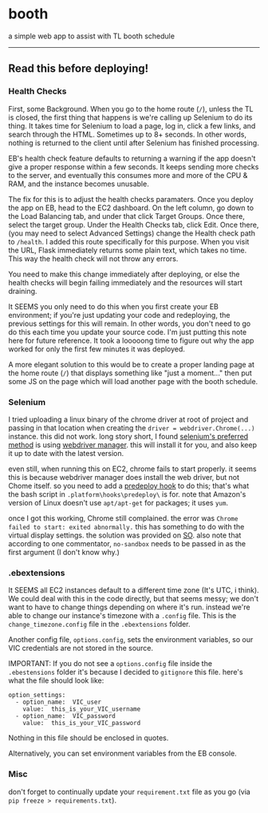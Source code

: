 # booth

 a simple web app to assist with TL booth schedule

 ----

 ## Read this before deploying!

 ### Health Checks

 First, some Background. When you go to the home route (`/`), unless the TL is closed, the first thing that happens is we're calling up Selenium to do its thing. It takes time for Selenium to load a page, log in, click a few links, and search through the HTML. Sometimes up to 8+ seconds. In other words, nothing is returned to the client until after Selenium has finished processing.

 EB's health check feature defaults to returning a warning if the app doesn't give a proper response within a few seconds. It keeps sending more checks to the server, and eventually this consumes more and more of the CPU & RAM, and the instance becomes unusable.

 The fix for this is to adjust the health checks paramaters. Once you deploy the app on EB, head to the EC2 dashboard. On the left column, go down to the Load Balancing tab, and under that click Target Groups. Once there, select the target group. Under the Health Checks tab, click Edit. Once there, (you may need to select Advanced Settings) change the Health check path to `/health`. I added this route specifically for this purpose. When you visit the URL, Flask immediately returns some plain text, which takes no time. This way the health check will not throw any errors.

 You need to make this change immediately after deploying, or else the health checks will begin failing immediately and the resources will start draining. 

 It SEEMS you only need to do this when you first create your EB environment; if you're just updating your code and redeploying, the previous settings for this will remain. In other words, you don't need to go do this each time you update your source code. I'm just putting this note here for future reference. It took a looooong time to figure out why the app worked for only the first few minutes it was deployed.

 A more elegant solution to this would be to create a proper landing page at the home route (`/`) that displays something like "just a moment..." then put some JS on the page which will load another page with the booth schedule.

 ### Selenium

 I tried uploading a linux binary of the chrome driver at root of project and passing in that location when creating the `driver = webdriver.Chrome(...)` instance. this did not work. long story short, I found [selenium's preferred method](https://www.selenium.dev/documentation/webdriver/getting_started/install_drivers/#1-driver-management-software) is using [webdriver manager](https://github.com/SergeyPirogov/webdriver_manager). this will install it for you, and also keep it up to date with the latest version.

 even still, when running this on EC2, chrome fails to start properly. it seems this is because webdriver manager does install the web driver, but not Chome itself. so you need to add a [predeploy hook](https://docs.aws.amazon.com/elasticbeanstalk/latest/dg/platforms-linux-extend.html) to do this; that's what the bash script in `.platform\hooks\predeploy\` is for. note that Amazon's version of Linux doesn't use `apt/apt-get` for packages; it uses `yum`.

 once I got this working, Chrome still complained. the error was `Chrome failed to start: exited abnormally.` this has something to do with the virtual display settings. the solution was provided on [SO](https://stackoverflow.com/questions/22424737/unknown-error-chrome-failed-to-start-exited-abnormally). also note that according to one commentator, `no-sandbox` needs to be passed in as the first argument (I don't know why.)

 ### .ebextensions

 It SEEMS all EC2 instances default to a different time zone (It's UTC, i think). We could deal with this in the code directly, but that seems messy; we don't want to have to change things depending on where it's run. instead we're able to change our instance's timezone with a `.config` file. This is the `change_timezone.config` file in the `.ebextensions` folder.

 Another config file, `options.config`, sets the environment variables, so our VIC credentials are not stored in the source.

 IMPORTANT: If you do not see a `options.config` file inside the `.ebestensions` folder it's because I decided to `gitignore` this file. here's what the file should look like:

    option_settings:
      - option_name:  VIC_user
        value:  this_is_your_VIC_username
      - option_name:  VIC_password
        value:  this_is_your_VIC_password

Nothing in this file should be enclosed in quotes.

Alternatively, you can set environment variables from the EB console.

### Misc

don't forget to continually update your `requirement.txt` file as you go (via `pip freeze > requirements.txt`).
